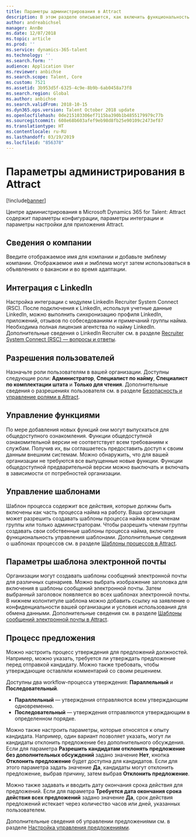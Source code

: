 ```yaml
---
title: Параметры администрирования в Attract
description: В этом разделе описывается, как включить функциональность для организаций и пользователей в Attract.
author: andreabichsel
manager: AnnBe
ms.date: 12/07/2018
ms.topic: article
ms.prod: ''
ms.service: dynamics-365-talent
ms.technology: ''
ms.search.form: ''
audience: Application User
ms.reviewer: anbichse
ms.search.scope: Talent, Core
ms.custom: 7521
ms.assetid: 3b953d5f-6325-4c9e-8b9b-6ab0458a73f8
ms.search.region: Global
ms.author: anbichse
ms.search.validFrom: 2018-10-15
ms.dyn365.ops.version: Talent October 2018 update
ms.openlocfilehash: 0de215103306ef7115ba390b1b4855179979c77b
ms.sourcegitcommit: 608e68b603afef9eb98d8fb25e90109c2473ef87
ms.translationtype: HT
ms.contentlocale: ru-RU
ms.lasthandoff: 03/19/2019
ms.locfileid: "856378"
---
```

# <a name="admin-settings-in-attract"></a>Параметры администрирования в Attract
[!include[banner](../includes/banner.md)]

Центре администрирования в Microsoft Dynamics 365 for Talent: Attract содержит параметры конфигурации, параметры интеграции и параметры настройки для приложения Attract.

## <a name="company-information"></a>Сведения о компании

Введите отображаемое имя для компании и добавьте эмблему компании. Отображаемое имя и эмблема могут затем использоваться в объявлениях о вакансии и во время адаптации.

## <a name="linkedin-integration"></a>Интеграция с LinkedIn

Настройка интеграции с модулем LinkedIn Recruiter System Connect (RSC). После подключения к LinkedIn, используя учетные данные LinkedIn, можно выполнить синхронизацию профиля LinkedIn, приложений, отзывов по собеседованиям и примечаний группы найма. Необходима полная лицензия агентства по найму LinkedIn. Дополнительные сведения о LinkedIn Recruiter см. в разделе [Recruiter System Connect (RSC) — вопросы и ответы](https://www.linkedin.com/help/recruiter/answer/90483).

## <a name="user-permissions"></a>Разрешения пользователей

Назначьте роли пользователям в вашей организации. Доступны следующие роли: **Администратор**, **Специалист по найму**, **Специалист по комплектации штата** и **Только для чтения**. Дополнительные сведения о разрешениях пользователя см. в разделе [Безопасность и управление ролями в Attract](./security-attract.md).

## <a name="feature-management"></a>Управление функциями

По мере добавления новых функций они могут выпускаться для общедоступного ознакомления. Функции общедоступной ознакомительной версии не соответствует всем требованиям к службам. Получив их, вы соглашаетесь предоставить доступ к своим данным внешним системам. Можно обнаружить, что для вашей организации не требуются все выпущенные новые функции. Функции общедоступной предварительной версии можно выключать и включать в зависимости от потребностей организации.

## <a name="template-management"></a>Управление шаблонами

Шаблон процесса содержит все действия, которые должны быть включены как часть процесса найма на работу. Ваша организация может разрешить создавать шаблоны процесса найма всем членам группы или только администраторам. Чтобы разрешить членам группы создавать свои собственные шаблоны процесса найма, включите функциональность управления шаблонами. Дополнительные сведения о шаблонах процессов см. в разделе [Шаблоны процессов в Attract](./process-templates-attract.md).

## <a name="email-template-settings"></a>Параметры шаблона электронной почты

Организации могут создавать шаблоны сообщений электронной почты для различных сценариев. Можно выбрать изображение заголовка для включения в шаблоны сообщений электронной почты. Затем выбранный заголовок появляется во всех шаблонах электронной почты. В нижнем колонтитуле шаблона можно добавить ссылку на заявление о конфиденциальности вашей организации и условия использования для обмена данными. Дополнительные сведения см. в разделе [Шаблоны сообщений электронной почты в Attract](./email-templates.md).

## <a name="offer-process"></a>Процесс предложения

Можно настроить процесс утверждения для предложений должностей. Например, можно указать, требуется ли утверждать предложение перед отправкой кандидату. Можно также требовать, чтобы утверждающие оставляли комментарий со своим решением.

Доступны два workflow-процесса утверждения: **Параллельный** и **Последовательный**.

- **Параллельный** — утверждения отправляются всем утверждающим одновременно.
- **Последовательный** — утверждения отправляются утверждающим в определенном порядке.

Можно также настроить параметры, которые относятся к опыту кандидата. Например, один вариант позволяет указать, могут ли кандидаты отклонить предложение без дополнительного обсуждения. Если для параметра **Разрешить кандидатам отклонять предложение без дополнительных обсуждений** задано значение **Нет**, кнопка **Отклонить предложение** будет доступна для кандидатов. Если для этого параметра задать значение **Да**, кандидаты могут отклонить предложение, выбрав причину, затем выбрав **Отклонить предложение**.

Можно также задавать и вводить дату окончания срока действия для предложений. Если для параметра **Требуется дата окончания срока действия всех предложений** задано значение **Да**, срок действия предложений истекает через количество часов или дней, указанных пользователем.

Дополнительные сведения об управлении предложениями см. в разделе [Настройка управления предложениями](./offer-setup.md).
